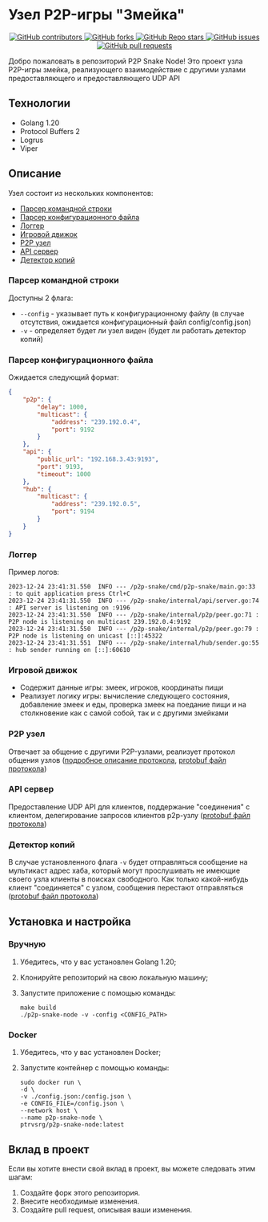 # Узел P2P-игры "Змейка"

<p align="center">
   <a href="https://github.com/ptrvsrg/p2p-snake-node/graphs/contributors">
        <img alt="GitHub contributors" src="https://img.shields.io/github/contributors/ptrvsrg/p2p-snake-node?style=flat&label=Contributors&labelColor=222222&color=77D4FC"/>
   </a>
   <a href="https://github.com/ptrvsrg/p2p-snake-node/forks">
        <img alt="GitHub forks" src="https://img.shields.io/github/forks/ptrvsrg/p2p-snake-node?style=flat&label=Forks&labelColor=222222&color=77D4FC"/>
   </a>
   <a href="https://github.com/ptrvsrg/p2p-snake-node/stargazers">
        <img alt="GitHub Repo stars" src="https://img.shields.io/github/stars/ptrvsrg/p2p-snake-node?style=flat&label=Stars&labelColor=222222&color=77D4FC"/>
   </a>
   <a href="https://github.com/ptrvsrg/p2p-snake-node/issues">
        <img alt="GitHub issues" src="https://img.shields.io/github/issues/ptrvsrg/p2p-snake-node?style=flat&label=Issues&labelColor=222222&color=77D4FC"/>
   </a>
   <a href="https://github.com/ptrvsrg/p2p-snake-node/pulls">
        <img alt="GitHub pull requests" src="https://img.shields.io/github/issues-pr/ptrvsrg/p2p-snake-node?style=flat&label=Pull%20Requests&labelColor=222222&color=77D4FC"/>
   </a>
</p>

Добро пожаловать в репозиторий P2P Snake Node! Это проект узла P2P-игры змейка, реализующего
взаимодействие с другими узлами предоставляющего и предоставляющего UDP API

## Технологии

- Golang 1.20
- Protocol Buffers 2
- Logrus
- Viper

## Описание

Узел состоит из нескольких компонентов:

- [Парсер командной строки](./internal/clparser)
- [Парсер конфигурационного файла](./internal/config)
- [Логгер](./internal/log)
- [Игровой движок](./internal/engine)
- [P2P узел](./internal/p2p)
- [API сервер](./internal/api)
- [Детектор копий](./internal/hub)

### Парсер командной строки

Доступны 2 флага:

- `--config` - указывает путь к конфигурационному файлу (в случае отсутствия, ожидается
  конфигурационный файл config/config.json)
- `-v` - определяет будет ли узел виден (будет ли работать детектор копий)

### Парсер конфигурационного файла

Ожидается следующий формат:

```json
{
    "p2p": {
        "delay": 1000,
        "multicast": {
            "address": "239.192.0.4",
            "port": 9192
        }
    },
    "api": {
        "public_url": "192.168.3.43:9193",
        "port": 9193,
        "timeout": 1000
    },
    "hub": {
        "multicast": {
            "address": "239.192.0.5",
            "port": 9194
        }
    }
}
```

### Логгер

Пример логов:

```text
2023-12-24 23:41:31.550  INFO --- /p2p-snake/cmd/p2p-snake/main.go:33 : to quit application press Ctrl+C 
2023-12-24 23:41:31.550  INFO --- /p2p-snake/internal/api/server.go:74 : API server is listening on :9196 
2023-12-24 23:41:31.550  INFO --- /p2p-snake/internal/p2p/peer.go:71 : P2P node is listening on multicast 239.192.0.4:9192 
2023-12-24 23:41:31.550  INFO --- /p2p-snake/internal/p2p/peer.go:79 : P2P node is listening on unicast [::]:45322 
2023-12-24 23:41:31.551  INFO --- /p2p-snake/internal/hub/sender.go:55 : hub sender running on [::]:60610 
```

### Игровой движок

- Содержит данные игры: змеек, игроков, координаты пищи
- Реализует логику игры: вычисление следующего состояния, добавление змеек и еды, проверка змеек на
  поедание пищи и на столкновение как с самой собой, так и с другими змейками

### P2P узел

Отвечает за общение с другими P2P-узлами, реализует протокол общения узлов ([подробное описание
протокола](./docs/TASK.md), [protobuf файл протокола](./protocol/p2p.proto))

### API сервер

Предоставление UDP API для клиентов, поддержание "соединения" с клиентом, делегирование запросов
клиентов p2p-узлу ([protobuf файл протокола](./protocol/api.proto))

### Детектор копий

В случае установленного флага `-v` будет отправляться сообщение на мультикаст адрес хаба, который
могут прослушивать не имеющие своего узла клиенты в поисках свободного. Как только какой-нибудь
клиент "соединяется" с узлом, сообщения перестают
отправляться ([protobuf файл протокола](./protocol/hub.proto))

## Установка и настройка

### Вручную

1. Убедитесь, что у вас установлен Golang 1.20;
2. Клонируйте репозиторий на свою локальную машину;
3. Запустите приложение с помощью команды:

   ```shell
   make build
   ./p2p-snake-node -v -config <CONFIG_PATH>
   ```
   
### Docker

1. Убедитесь, что у вас установлен Docker;
2. Запустите контейнер с помощью команды:

    ```shell
    sudo docker run \
    -d \
    -v ./config.json:/config.json \
    -e CONFIG_FILE=/config.json \
    --network host \
    --name p2p-snake-node \
    ptrvsrg/p2p-snake-node:latest
    ```

## Вклад в проект

Если вы хотите внести свой вклад в проект, вы можете следовать этим шагам:

1. Создайте форк этого репозитория.
2. Внесите необходимые изменения.
3. Создайте pull request, описывая ваши изменения.
